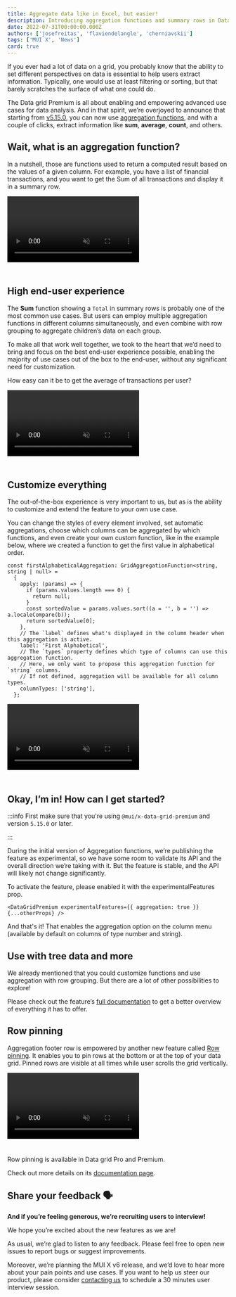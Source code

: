 ```yaml
---
title: Aggregate data like in Excel, but easier!
description: Introducing aggregation functions and summary rows in Data grid Premium.
date: 2022-07-31T00:00:00.000Z
authors: ['josefreitas', 'flaviendelangle', 'cherniavskii']
tags: ['MUI X', 'News']
card: true
---
```


If you ever had a lot of data on a grid, you probably know that the ability to set different perspectives on data is essential to help users extract information. Typically, one would use at least filtering or sorting, but that barely scratches the surface of what one could do.

The Data grid Premium is all about enabling and empowering advanced use cases for data analysis.
And in that spirit, we’re overjoyed to announce that starting from [v5.15.0](https://github.com/mui/mui-x/releases/tag/v5.15.0), you can now use [aggregation functions](/x/react-data-grid/aggregation/), and with a couple of clicks, extract information like **sum**, **average**, **count**, and others.

## Wait, what is an aggregation function?

In a nutshell, those are functions used to return a computed result based on the values of a given column. For example, you have a list of financial transactions, and you want to get the Sum of all transactions and display it in a summary row.

<video style="margin-bottom: 24px;" autoplay muted loop playsinline controls>
  <source src="/static/blog/aggregation-functions/summary-row.mp4" type="video/mp4" />
</video>

## High end-user experience

The **Sum** function showing a `Total` in summary rows is probably one of the most common use cases. But users can employ multiple aggregation functions in different columns simultaneously, and even combine with row grouping to aggregate children’s data on each group.

To make all that work well together, we took to the heart that we’d need to bring and focus on the best end-user experience possible, enabling the majority of use cases out of the box to the end-user, without any significant need for customization.

How easy can it be to get the average of transactions per user?

<video style="margin-bottom: 24px;" autoplay muted loop playsinline controls>
  <source src="/static/blog/aggregation-functions/with-row-grouping.mp4" type="video/mp4" />
</video>

## Customize everything

The out-of-the-box experience is very important to us, but as is the ability to customize and extend the feature to your own use case.

You can change the styles of every element involved, set automatic aggregations, choose which columns can be aggregated by which functions, and even create your own custom function, like in the example below, where we created a function to get the first value in alphabetical order.

```tsx
const firstAlphabeticalAggregation: GridAggregationFunction<string, string | null> =
  {
    apply: (params) => {
      if (params.values.length === 0) {
        return null;
      }
      const sortedValue = params.values.sort((a = '', b = '') => a.localeCompare(b));
      return sortedValue[0];
    },
    // The `label` defines what's displayed in the column header when this aggregation is active.
    label: 'First Alphabetical',
    // The `types` property defines which type of columns can use this aggregation function.
    // Here, we only want to propose this aggregation function for `string` columns.
    // If not defined, aggregation will be available for all column types.
    columnTypes: ['string'],
  };
```

<video style="margin-bottom: 24px;" autoplay muted loop playsinline controls>
  <source src="/static/blog/aggregation-functions/with-custom-functions.mp4" type="video/mp4" />
</video>

## Okay, I’m in! How can I get started?

:::info
First make sure that you're using `@mui/x-data-grid-premium` and version `5.15.0` or later.

:::

During the initial version of Aggregation functions, we’re publishing the feature as experimental, so we have some room to validate its API and the overall direction we’re taking with it.
But the feature is stable, and the API will likely not change significantly.

To activate the feature, please enabled it with the experimentalFeatures prop.

```tsx
<DataGridPremium experimentalFeatures={{ aggregation: true }} {...otherProps} />
```

And that's it! That enables the aggregation option on the column menu (available by default on columns of type number and string).

## Use with tree data and more

We already mentioned that you could customize functions and use aggregation with row grouping. But there are a lot of other possibilities to explore!

Please check out the feature’s [full documentation](/x/react-data-grid/aggregation/) to get a better overview of everything it has to offer.

## Row pinning

Aggregation footer row is empowered by another new feature called [Row pinning](/x/react-data-grid/rows/#row-pinning).
It enables you to pin rows at the bottom or at the top of your data grid.
Pinned rows are visible at all times while user scrolls the grid vertically.

<video style="margin-bottom: 24px;" autoplay muted loop playsinline controls>
  <source src="/static/blog/aggregation-functions/row-pinning.mp4" type="video/mp4" />
</video>

Row pinning is available in Data grid Pro and Premium.

Check out more details on its [documentation page](/x/react-data-grid/rows/#row-pinning).

## Share your feedback 🗣

**And if you’re feeling generous, we’re recruiting users to interview!**

We hope you’re excited about the new features as we are!

As usual, we’re glad to listen to any feedback. Please feel free to open new issues to report bugs or suggest improvements.

Moreover, we’re planning the MUI X v6 release, and we’d love to hear more about your pain points and use cases.
If you want to help us steer our product, please consider [contacting us](https://forms.gle/vsBv6CLPz9h57xg8A) to schedule a 30 minutes user interview session.
